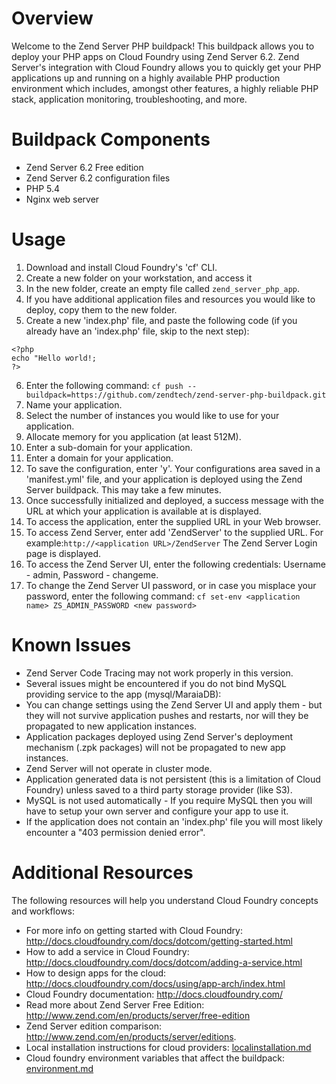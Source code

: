 # Overview

Welcome to the Zend Server PHP buildpack! This buildpack allows you to deploy your PHP apps on Cloud Foundry using Zend Server 6.2. 
Zend Server's integration with Cloud Foundry allows you to quickly get your PHP applications up and running on a highly available PHP production environment which includes, amongst other features, a highly reliable PHP stack, application monitoring, troubleshooting, and more.

# Buildpack Components

* Zend Server 6.2 Free edition
* Zend Server 6.2 configuration files
* PHP 5.4
* Nginx web server
 

# Usage
1. Download and install Cloud Foundry's 'cf' CLI.
2. Create a new folder on your workstation, and access it
3. In the new folder, create an empty file called `zend_server_php_app`. 
4. If you have additional application files and resources you would like to deploy, copy them to the new folder.
5. Create a new 'index.php' file, and paste the following code (if you already have an 'index.php' file, skip to the next step):
```
<?php
echo "Hello world!;
?>
```
6. Enter the following command:
`cf push --buildpack=https://github.com/zendtech/zend-server-php-buildpack.git` 
7. Name your application.
8. Select the number of instances you would like to use for your application.
9. Allocate memory for you application (at least 512M).
10. Enter a sub-domain for your application.
11. Enter a domain for your application.
12. To save the configuration, enter 'y'. Your configurations area saved in a 'manifest.yml' file, and your application is deployed using the Zend Server buildpack. This may take a few minutes.
13. Once successfully initialized and deployed, a success message with the URL at which your application is available at is displayed.
14. To access the application, enter the supplied URL in your Web browser.
15. To access Zend Server, enter add 'ZendServer' to the supplied URL. For example:`http://<application URL>/ZendServer` The Zend Server Login page is displayed.
16. To access the Zend Server UI, enter the following credentials: Username - admin, Password - changeme.
17. To change the Zend Server UI password, or in case you misplace your password, enter the following command:
`cf set-env <application name> ZS_ADMIN_PASSWORD <new password>`

# Known Issues
* Zend Server Code Tracing may not work properly in this version.
* Several issues might be encountered if you do not bind MySQL providing service to the app (mysql/MaraiaDB):
 * You can change settings using the Zend Server UI and apply them - but they will not survive application pushes and restarts, nor will they be propagated to new application instances.
 * Application packages deployed using Zend Server's deployment mechanism (.zpk packages) will not be propagated to new app instances.
 * Zend Server will not operate in cluster mode.
* Application generated data is not persistent (this is a limitation of Cloud Foundry) unless saved to a third party storage provider (like S3). 
* MySQL is not used automatically - If you require MySQL then you will have to setup your own server and configure your app to use it.
* If the application does not contain an 'index.php' file you will most likely encounter a "403 permission denied error".

# Additional Resources
The following resources will help you understand Cloud Foundry concepts and workflows:
* For more info on getting started with Cloud Foundry: http://docs.cloudfoundry.com/docs/dotcom/getting-started.html
* How to add a service in Cloud Foundry: http://docs.cloudfoundry.com/docs/dotcom/adding-a-service.html
* How to design apps for the cloud: http://docs.cloudfoundry.com/docs/using/app-arch/index.html
* Cloud Foundry documentation: http://docs.cloudfoundry.com/
* Read more about Zend Server Free Edition: http://www.zend.com/en/products/server/free-edition
* Zend Server edition comparison: http://www.zend.com/en/products/server/editions.
* Local installation instructions for cloud providers: [localinstallation.md](localinstallation.md)
* Cloud foundry environment variables that affect the buildpack: [environment.md](environment.md)

